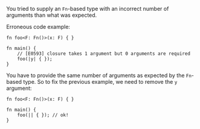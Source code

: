 You tried to supply an `Fn`-based type with an incorrect number of arguments
than what was expected.

Erroneous code example:

```compile_fail,E0593
fn foo<F: Fn()>(x: F) { }

fn main() {
    // [E0593] closure takes 1 argument but 0 arguments are required
    foo(|y| { });
}
```

You have to provide the same number of arguments as expected by the `Fn`-based
type. So to fix the previous example, we need to remove the `y` argument:

```
fn foo<F: Fn()>(x: F) { }

fn main() {
    foo(|| { }); // ok!
}
```
